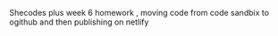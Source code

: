 Shecodes plus week 6 homework , moving code from code sandbix to ogithub and then publishing on netlify
